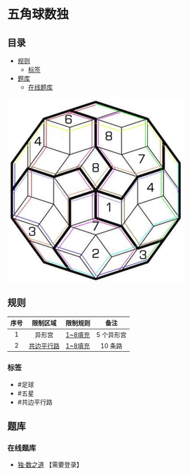 # 五角球数独
<!-- START doctoc generated TOC please keep comment here to allow auto update -->
<!-- DON'T EDIT THIS SECTION, INSTEAD RE-RUN doctoc TO UPDATE -->
## 目录

- [规则](#%E8%A7%84%E5%88%99)
  - [标签](#%E6%A0%87%E7%AD%BE)
- [题库](#%E9%A2%98%E5%BA%93)
  - [在线题库](#%E5%9C%A8%E7%BA%BF%E9%A2%98%E5%BA%93)

<!-- END doctoc generated TOC please keep comment here to allow auto update -->

![题](../../images/sudoku/五角球数独.png)

## 规则

| 序号  |  限制区域   | 限制规则    |   备注   |
|:---:|:-------:|:--------|:------:|
|  1  |   异形宫   | [1~8填充] | 5 个异形宫 |
|  2  | [共边平行路] | [1~8填充] | 10 条路  |

### 标签

- #足球
- #五星
- #共边平行路

## 题库

### 在线题库

- [独·数之道](http://www.sudokufans.org.cn/lx/5j.index.php) 【需要登录】

[1~8填充]: ../../rules.md#1to8填充

[共边平行路]: ../../rules.md#共边平行路
